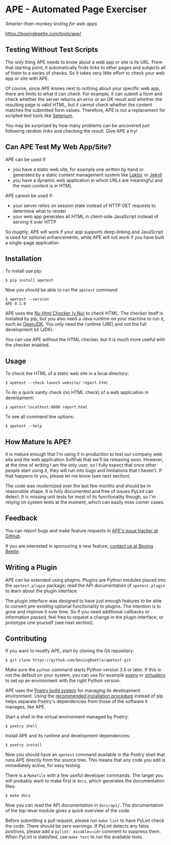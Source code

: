 APE - Automated Page Exerciser
==============================

*Smarter-than-monkey testing for web apps*

<https://boxingbeetle.com/tools/ape/>

Testing Without Test Scripts
----------------------------

The only thing APE needs to know about a web app or site is its URL. From that starting point, it automatically finds links to other pages and subjects all of them to a series of checks. So it takes very little effort to check your web app or site with APE.

Of course, since APE knows next to nothing about your specific web app, there are limits to what it can check. For example, it can submit a form and check whether the server returns an error or an OK result and whether the resulting page is valid HTML, but it cannot check whether the content matches the submitted form values. Therefore, APE is not a replacement for scripted test tools like [Selenium](https://docs.seleniumhq.org/).

You may be surprised by how many problems can be uncovered just following random links and checking the result. Give APE a try!

Can APE Test My Web App/Site?
-----------------------------

APE can be used if:

- you have a static web site, for example one written by hand or generated by a static content management system like [Lektor](https://www.getlektor.com/) or [Jekyll](https://jekyllrb.com/)
- you have a dynamic web application in which URLs are meaningful and the main content is in HTML

APE cannot be used if:

- your server relies on session state instead of HTTP GET requests to determine what to render
- your web app generates all HTML in client-side JavaScript instead of serving it over HTTP

So roughly, APE will work if your app supports deep-linking and JavaScript is used for optional enhancements, while APE will not work if you have built a single-page application.

Installation
------------

To install use pip:

    $ pip install apetest

Now you should be able to run the `apetest` command:

    $ apetest --version
    APE 0.1.0

APE uses the [Nu Html Checker (v.Nu)](<https://validator.github.io/>) to check HTML. The checker itself is installed by pip, but you also need a Java runtime on your machine to run it, such as [OpenJDK](https://openjdk.java.net/install/index.html). You only need the runtime (JRE) and not the full development kit (JDK).

You can use APE without the HTML checker, but it is much more useful with the checker enabled.

Usage
-----

To check the HTML of a static web site in a local directory:

    $ apetest --check launch website/ report.html

To do a quick sanity check (no HTML check) of a web application in development:

    $ apetest localhost:8080 report.html

To see all command line options:

    $ apetest --help

How Mature Is APE?
------------------

It is mature enough that I'm using it in production to test our company web site and the web application SoftFab that we'll be releasing soon. However, at the time of writing I am the only user, so I fully expect that once other people start using it, they will run into bugs and limitations that I haven't. If that happens to you, please let me know (see next section).

The code was modernized over the last few months and should be in reasonable shape. It is fully documented and free of issues PyLint can detect. It is missing unit tests for most of its functionality though, so I'm relying on system tests at the moment, which can easily miss corner cases.

Feedback
--------

You can report bugs and make feature requests in [APE's issue tracker at GitHub](https://github.com/boxingbeetle/apetest/issues).

If you are interested in sponsoring a new feature, [contact us at Boxing Beetle](https://boxingbeetle.com/contact/).

Writing a Plugin
----------------

APE can be extended using plugins. Plugins are Python modules placed into the `apetest.plugin` package; read the API documentation of `apetest.plugin` to learn about the plugin interface.

The plugin interface was designed to have just enough features to be able to convert pre-existing optional functionality to plugins. The intention is to grow and improve it over time. So if you need additional callbacks or information passed, feel free to request a change in the plugin interface, or prototype one yourself (see next section).

Contributing
------------

If you want to modify APE, start by cloning the Git repository:

    $ git clone https://github.com/boxingbeetle/apetest.git

Make sure the `python` command starts Python version 3.5 or later. If this is not the default on your system, you can use for example [pyenv](https://github.com/pyenv/pyenv) or [virtualenv](https://virtualenv.pypa.io/) to set up an environment with the right Python version.

APE uses the [Poetry build system](https://poetry.eustace.io/) for managing its development environment. Using the [recommended installation procedure](https://github.com/sdispater/poetry#installation) instead of pip helps separate Poetry's dependencies from those of the software it manages, like APE.

Start a shell in the virtual environment managed by Poetry:

    $ poetry shell

Install APE and its runtime and development dependencies:

    $ poetry install

Now you should have an `apetest` command available in the Poetry shell that runs APE directly from the source tree. This means that any code you edit is immediately active, for easy testing.

There is a `Makefile` with a few useful developer commands. The target you will probably want to make first is `docs`, which generates the documentation files:

    $ make docs

Now you can read the API documentation in `docs/api/`. The documentation of the top-level module gives a quick overview of the code.

Before submitting a pull request, please run `make lint` to have PyLint check the code. There should be zero warnings. If PyLint detects any false positives, please add a `pylint: disable=<id>` comment to suppress them. When PyLint is statisfied, use `make test` to run the available tests.

